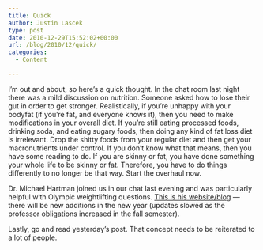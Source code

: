 ```yaml
---
title: Quick
author: Justin Lascek
type: post
date: 2010-12-29T15:52:02+00:00
url: /blog/2010/12/quick/
categories:
  - Content

---
```

I&#8217;m out and about, so here&#8217;s a quick thought. In the chat room last night there was a mild discussion on nutrition. Someone asked how to lose their gut in order to get stronger. Realistically, if you&#8217;re unhappy with your bodyfat (if you&#8217;re fat, and everyone knows it), then you need to make modifications in your overall diet. If you&#8217;re still eating processed foods, drinking soda, and eating sugary foods, then doing any kind of fat loss diet is irrelevant. Drop the shitty foods from your regular diet and then get your macronutrients under control. If you don&#8217;t know what that means, then you have some reading to do. If you are skinny or fat, you have done something your whole life to be skinny or fat. Therefore, you have to do things differently to no longer be that way. Start the overhaul now.
  

  
Dr. Michael Hartman joined us in our chat last evening and was particularly helpful with Olympic weightlifting questions. [This is his website/blog][1] &#8212; there will be new additions in the new year (updates slowed as the professor obligations increased in the fall semester).
  

  
Lastly, go and read yesterday&#8217;s post. That concept needs to be reiterated to a lot of people.

 [1]: http://doctorhartman.blogspot.com/
